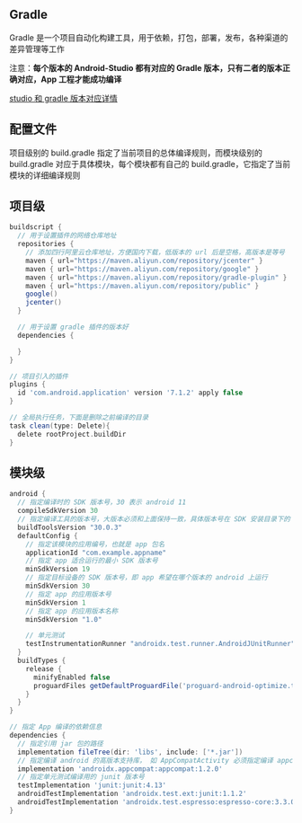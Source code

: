 ## Gradle

Gradle 是一个项目自动化构建工具，用于依赖，打包，部署，发布，各种渠道的差异管理等工作

注意：**每个版本的 Android-Studio 都有对应的 Gradle 版本，只有二者的版本正确对应，App 工程才能成功编译**

[studio 和 gradle 版本对应详情](https://developer.android.google.cn/studio/releases/gradle-plugin#updating-plugin)

## 配置文件

项目级别的 build.gradle 指定了当前项目的总体编译规则，而模块级别的 build.gradle 对应于具体模块，每个模块都有自己的 build.gradle，它指定了当前模块的详细编译规则

## 项目级

```gradle
buildscript {
  // 用于设置插件的网络仓库地址
  repositories {
    // 添加四行阿里云仓库地址，方便国内下载，低版本的 url 后是空格，高版本是等号
    maven { url="https://maven.aliyun.com/repository/jcenter" }
    maven { url="https://maven.aliyun.com/repository/google" }
    maven { url="https://maven.aliyun.com/repository/gradle-plugin" }
    maven { url="https://maven.aliyun.com/repository/public" }
    google()
    jcenter()
  }

  // 用于设置 gradle 插件的版本好
  dependencies {

  }
}

// 项目引入的插件
plugins {
  id 'com.android.application' version '7.1.2' apply false
}

// 全局执行任务，下面是删除之前编译的目录
task clean(type: Delete){
  delete rootProject.buildDir
}
```

## 模块级

```gradle
android {
  // 指定编译时的 SDK 版本号，30 表示 android 11
  compileSdkVersion 30
  // 指定编译工具的版本号，大版本必须和上面保持一致，具体版本号在 SDK 安装目录下的 build-tools 下找到
  buildToolsVersion "30.0.3"
  defaultConfig {
    // 指定该模块的应用编号，也就是 app 包名
    applicationId "com.example.appname"
    // 指定 app 适合运行的最小 SDK 版本号
    minSdkVersion 19
    // 指定目标设备的 SDK 版本号，即 app 希望在哪个版本的 android 上运行
    minSdkVersion 30
    // 指定 app 的应用版本号
    minSdkVersion 1
    // 指定 app 的应用版本名称
    minSdkVersion "1.0"

    // 单元测试
    testInstrumentationRunner "androidx.test.runner.AndroidJUnitRunner"
  }
  buildTypes {
    release {
      minifyEnabled false
      proguardFiles getDefaultProguardFile('proguard-android-optimize.txt'), 'proguard-rules.pro'
    }
  }
}

// 指定 App 编译的依赖信息
dependencies {
  // 指定引用 jar 包的路径
  implementation fileTree(dir: 'libs', include: ['*.jar'])
  // 指定编译 android 的高版本支持库， 如 AppCompatActivity 必须指定编译 appcompat 库
  implementation 'androidx.appcompat:appcompat:1.2.0'
  // 指定单元测试编译用的 junit 版本号
  testImplementation 'junit:junit:4.13'
  androidTestImplementation 'androidx.test.ext:junit:1.1.2'
  androidTestImplementation 'androidx.test.espresso:espresso-core:3.3.0'
}
```
